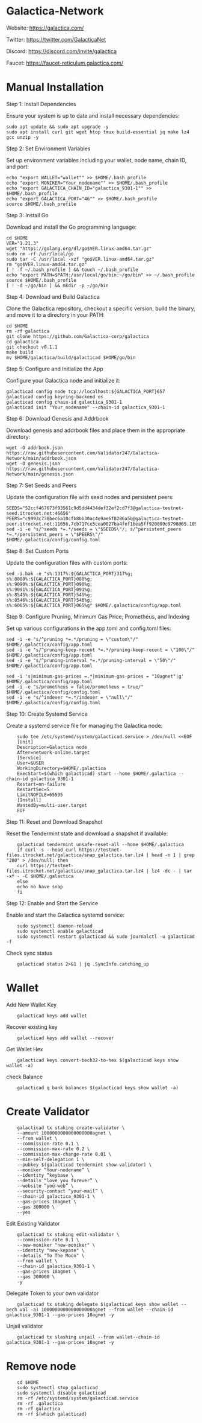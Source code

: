 # Galactica-Network

Website: https://galactica.com/

Twitter: https://twitter.com/GalacticaNet

Discord: https://discord.com/invite/galactica

Faucet: https://faucet-reticulum.galactica.com/

# Manual Installation

Step 1: Install Dependencies

Ensure your system is up to date and install necessary dependencies:

    sudo apt update && sudo apt upgrade -y
    sudo apt install curl git wget htop tmux build-essential jq make lz4 gcc unzip -y

Step 2: Set Environment Variables

Set up environment variables including your wallet, node name, chain ID, and port:

    echo "export WALLET="wallet"" >> $HOME/.bash_profile
    echo "export MONIKER="Your_nodename"" >> $HOME/.bash_profile
    echo "export GALACTICA_CHAIN_ID="galactica_9301-1"" >> $HOME/.bash_profile
    echo "export GALACTICA_PORT="46"" >> $HOME/.bash_profile
    source $HOME/.bash_profile

Step 3: Install Go

Download and install the Go programming language:

    cd $HOME
    VER="1.21.3"
    wget "https://golang.org/dl/go$VER.linux-amd64.tar.gz"
    sudo rm -rf /usr/local/go
    sudo tar -C /usr/local -xzf "go$VER.linux-amd64.tar.gz"
    rm "go$VER.linux-amd64.tar.gz"
    [ ! -f ~/.bash_profile ] && touch ~/.bash_profile
    echo "export PATH=$PATH:/usr/local/go/bin:~/go/bin" >> ~/.bash_profile
    source $HOME/.bash_profile
    [ ! -d ~/go/bin ] && mkdir -p ~/go/bin

Step 4: Download and Build Galactica

Clone the Galactica repository, checkout a specific version, build the binary, and move it to a directory in your PATH:

    cd $HOME
    rm -rf galactica
    git clone https://github.com/Galactica-corp/galactica
    cd galactica
    git checkout v0.1.1
    make build
    mv $HOME/galactica/build/galacticad $HOME/go/bin

Step 5: Configure and Initialize the App

Configure your Galactica node and initialize it:

    galacticad config node tcp://localhost:${GALACTICA_PORT}657
    galacticad config keyring-backend os
    galacticad config chain-id galactica_9301-1
    galacticad init "Your_nodename" --chain-id galactica_9301-1

Step 6: Download Genesis and Addrbook

Download genesis and addrbook files and place them in the appropriate directory:

    wget -O addrbook.json https://raw.githubusercontent.com/Validator247/Galactica-Network/main/addrbook.json
    wget -O genesis.json https://raw.githubusercontent.com/Validator247/Galactica-Network/main/genesis.json

Step 7: Set Seeds and Peers

Update the configuration file with seed nodes and persistent peers:

    SEEDS="52ccf467673f93561c9d5dd4434def32ef2cd7f3@galactica-testnet-seed.itrocket.net:46656"
    PEERS="c9993c738bec6a10cfb8bb30ac4e9ae6f8286a5b@galactica-testnet-peer.itrocket.net:11656,7cb717ce5cea0027ba4fef1bea5ff920809c9798@65.109.78.242:31380,017de01271dc2e5cda990860f27059cf3bf0149c@65.109.53.24:29656,4774752c35fd5fa4e0214ebda35054571756d756@65.109.92.240:34106,e926f2e20568e61646558a2b8fd4a4e46d77903f@141.95.110.124:26656,92ce8630d19e92f209058a35236cbd485b39c5b2@144.76.97.251:26756,875873e6bbd27b3e28ea6ef3ac5cabb406f0f554@51.159.16.102:24309,e1aec58daa2fb7167afadbf96924d7da153d67ea@5.189.184.209:26656,a028446e34e3c5bd198a60bf6e799a05e8db16a1@116.202.162.188:14656,028d8c875660f0e3fb1d893acd0b2220c619625f@157.90.158.222:26656,fe758700e25b59b6ba6e2784badcb6024ba1b760@168.119.241.1:26656"
    sed -i -e "s/^seeds *=.*/seeds = \"$SEEDS\"/; s/^persistent_peers *=.*/persistent_peers = \"$PEERS\"/" $HOME/.galactica/config/config.toml

Step 8: Set Custom Ports

Update the configuration files with custom ports:

    sed -i.bak -e "s%:1317%:${GALACTICA_PORT}317%g;
    s%:8080%:${GALACTICA_PORT}080%g;
    s%:9090%:${GALACTICA_PORT}090%g;
    s%:9091%:${GALACTICA_PORT}091%g;
    s%:8545%:${GALACTICA_PORT}545%g;
    s%:8546%:${GALACTICA_PORT}546%g;
    s%:6065%:${GALACTICA_PORT}065%g" $HOME/.galactica/config/app.toml

Step 9: Configure Pruning, Minimum Gas Price, Prometheus, and Indexing

Set up various configurations in the app.toml and config.toml files:

    sed -i -e "s/^pruning *=.*/pruning = \"custom\"/" $HOME/.galactica/config/app.toml
    sed -i -e "s/^pruning-keep-recent *=.*/pruning-keep-recent = \"100\"/" $HOME/.galactica/config/app.toml
    sed -i -e "s/^pruning-interval *=.*/pruning-interval = \"50\"/" $HOME/.galactica/config/app.toml

    sed -i 's|minimum-gas-prices =.*|minimum-gas-prices = "10agnet"|g' $HOME/.galactica/config/app.toml
    sed -i -e "s/prometheus = false/prometheus = true/" $HOME/.galactica/config/config.toml
    sed -i -e "s/^indexer *=.*/indexer = \"null\"/" $HOME/.galactica/config/config.toml

Step 10: Create Systemd Service

Create a systemd service file for managing the Galactica node:

        sudo tee /etc/systemd/system/galacticad.service > /dev/null <<EOF
        [Unit]
        Description=Galactica node
        After=network-online.target
        [Service]
        User=$USER
        WorkingDirectory=$HOME/.galactica
        ExecStart=$(which galacticad) start --home $HOME/.galactica --chain-id galactica_9301-1
        Restart=on-failure
        RestartSec=5
        LimitNOFILE=65535
        [Install]
        WantedBy=multi-user.target
        EOF

Step 11: Reset and Download Snapshot

Reset the Tendermint state and download a snapshot if available:

        galacticad tendermint unsafe-reset-all --home $HOME/.galactica
        if curl -s --head curl https://testnet-files.itrocket.net/galactica/snap_galactica.tar.lz4 | head -n 1 | grep "200" > /dev/null; then
        curl https://testnet-files.itrocket.net/galactica/snap_galactica.tar.lz4 | lz4 -dc - | tar -xf - -C $HOME/.galactica
        else
        echo no have snap
        fi

Step 12: Enable and Start the Service

Enable and start the Galactica systemd service:

        sudo systemctl daemon-reload
        sudo systemctl enable galacticad
        sudo systemctl restart galacticad && sudo journalctl -u galacticad -f

Check sync status

        galacticad status 2>&1 | jq .SyncInfo.catching_up

# Wallet

Add New Wallet Key

        galacticad keys add wallet

Recover existing key

        galacticad keys add wallet --recover

Get Wallet Hex

        galacticad keys convert-bech32-to-hex $(galacticad keys show wallet -a)

check Balance

        galacticad q bank balances $(galacticad keys show wallet -a)

# Create Validator

        galacticad tx staking create-validator \
        --amount 1000000000000000000agnet \
        --from wallet \
        --commission-rate 0.1 \
        --commission-max-rate 0.2 \
        --commission-max-change-rate 0.01 \
        --min-self-delegation 1 \
        --pubkey $(galacticad tendermint show-validator) \
        --moniker “Your-nodename” \
        --identity “keybase \
        --details “love you forever” \
        --website “yoủ-web” \
        --security-contact “your-mail” \
        --chain-id galactica_9301-1 \
        --gas-prices 10agnet \
        --gas 300000 \
        --yes

Edit Existing Validator

        galacticad tx staking edit-validator \
        --commission-rate 0.1 \
        --new-moniker "new-moniker" \
        --identity "new-kepase" \
        --details "To The Moon" \
        --from wallet \
        --chain-id galactica_9301-1 \
        --gas-prices 10agnet \
        --gas 300000 \
        -y        

Delegate Token to your own validator

        galacticad tx staking delegate $(galacticad keys show wallet --bech val -a) 1000000000000000000agnet --from wallet --chain-id galactica_9301-1 --gas-prices 10agnet -y

Unjail validator

        galacticad tx slashing unjail --from wallet--chain-id galactica_9301-1 --gas-prices 10agnet -y

                
# Remove node

        cd $HOME
        sudo systemctl stop galacticad
        sudo systemctl disable galacticad
        rm -rf /etc/systemd/system/galacticad.service
        rm -rf .galactica
        rm -rf galactica
        rm -rf $(which galacticad)
